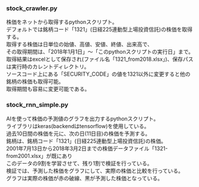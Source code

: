 ### stock_crawler.py
株価をネットから取得するpythonスクリプト。  
デフォルトでは銘柄コード「1321」(日経225連動型上場投資信託)の株価を取得する。  
取得する株価は日単位の始値、高値、安値、終値、出来高で、  
その取得期間は、「2018年1月1日」～「このpythonスクリプトの実行日」まで。  
取得結果はexcelとして保存され(ファイル名「1321_from2018.xlsx」)、保存パスは実行時のカレントディレクトリ。  
ソースコード上にある「SECURITY_CODE」の値を1321以外に変更すると他の銘柄の株価も取得可能。  
取得期間も容易に変更可能である。



### stock_rnn_simple.py
AIを使って株価の予測値のグラフを出力するpythonスクリプト。  
ライブラリはkeras(backendはtensorflow)を使用している。  
過去10日間の株価を元に、次の日(11日目)の株価を予測する。  
銘柄は、銘柄コード「1321」(日経225連動型上場投資信託)の株価。  
2001年7月13日から2018年3月2日までの株価データファイル「1321-from2001.xlsx」が既にあり  
このデータの9割を学習させて、残り1割で検証を行っている。  
検証では、予測した株価をグラフにして、実際の株価と比較を行っている。  
グラフは実際の株価が赤の破線、黒が予測した株価となっている。  

